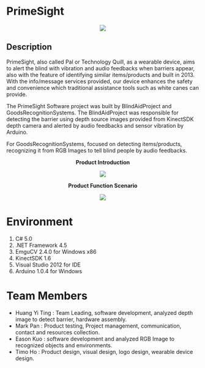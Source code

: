 # PrimeSight

<p align="center">
  <img src="../master/PrimeSight-logo.png?raw=true">
</p>

## Description
PrimeSight, also called Pal or Technology Quill, as a wearable device, aims to alert the blind with vibration and audio feedbacks when barriers appear, also with the feature of identifying similar items/products and built in 2013. With the info/message services provided, our device enhances the safety and convenience which traditional assistance tools such as white canes can provide.

The PrimeSight Software project was built by BlindAidProject and GoodsRecognitionSystems. The BlindAidProject was responsible for detecting the barrier using depth source images provided from KinectSDK depth camera and alerted by audio feedbacks and sensor vibration by Arduino.

For GoodsRecognitionSystems, focused on detecting items/products, recognizing it from RGB Images to tell blind people by audio feedbacks.


**<p align="center">Product Introduction</p>**
<p align="center">
  <img src="../master/PrimeSight-function-2.jpg?raw=true">
</p>
 
**<p align="center">Product Function Scenario</p>**
<p align="center">
  <img src="../master/PrimeSight-function-1.jpg?raw=true">
</p>

# Environment
1. C# 5.0
2. .NET Framework 4.5
3. EmguCV 2.4.0 for Windows x86
4. KinectSDK 1.6 
5. Visual Studio 2012 for IDE
6. Arduino 1.0.4 for Windows

# Team Members
- Huang Yi Ting : Team Leading, software development, analyzed depth image to detect barrier, hardware assembly. 
- Mark Pan : Product testing, Project management, communication, contact and resources collection.
- Eason Kuo : software development and analyzed RGB Image to recognized objects and environments.
- Timo Ho : Product design, visual design, logo design, wearable device design.
